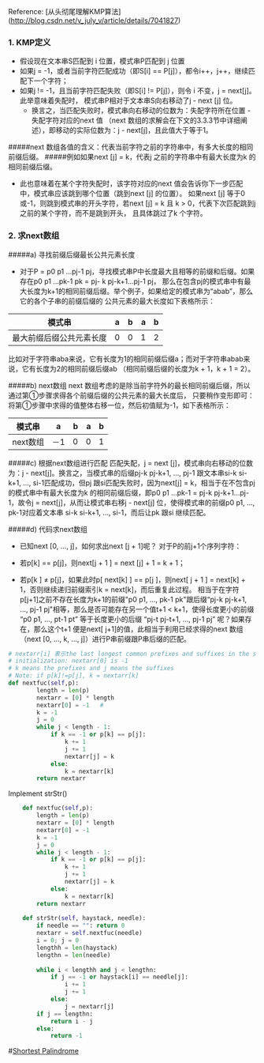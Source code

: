 Reference:
[从头彻尾理解KMP算法] (http://blog.csdn.net/v_july_v/article/details/7041827)

### 1. KMP定义
* 假设现在文本串S匹配到 i 位置，模式串P匹配到 j 位置
* 如果j = -1，或者当前字符匹配成功（即S[i] == P[j]），都令i++，j++，继续匹配下一个字符；
* 如果j != -1，且当前字符匹配失败（即S[i] != P[j]），则令 i 不变，j = next[j]。此举意味着失配时，
  模式串P相对于文本串S向右移动了j - next [j] 位。
  * 换言之，当匹配失败时，模式串向右移动的位数为：失配字符所在位置 - 失配字符对应的next 值
  （next 数组的求解会在下文的3.3.3节中详细阐述），即移动的实际位数为：j - next[j]，且此值大于等于1。

#####next 数组各值的含义：代表当前字符之前的字符串中，有多大长度的相同前缀后缀。
#####例如如果next [j] = k，代表j 之前的字符串中有最大长度为k 的相同前缀后缀。
* 此也意味着在某个字符失配时，该字符对应的next 值会告诉你下一步匹配中，模式串应该跳到哪个位置（跳到next [j] 的位置）。
如果next [j] 等于0或-1，则跳到模式串的开头字符，若next [j] = k 且 k > 0，代表下次匹配跳到j 之前的某个字符，而不是跳到开头，
且具体跳过了k 个字符。

### 2. 求next数组
#####a) 寻找前缀后缀最长公共元素长度
* 对于P = p0 p1 ...pj-1 pj，寻找模式串P中长度最大且相等的前缀和后缀。如果存在p0 p1 ...pk-1 pk = pj- k pj-k+1...pj-1 pj，
那么在包含pj的模式串中有最大长度为k+1的相同前缀后缀。举个例子，如果给定的模式串为“abab”，那么它的各个子串的前缀后缀的
公共元素的最大长度如下表格所示：

|模式串 | a | b | a | b |
|---|:---:|---:|---:|---|
|最大前缀后缀公共元素长度| 0 | 0 | 1 | 2 |

比如对于字符串aba来说，它有长度为1的相同前缀后缀a；而对于字符串abab来说，它有长度为2的相同前缀后缀ab
（相同前缀后缀的长度为k + 1，k + 1 = 2）。

#####b) next数组
next 数组考虑的是除当前字符外的最长相同前缀后缀，所以通过第①步骤求得各个前缀后缀的公共元素的最大长度后，
只要稍作变形即可：将第①步骤中求得的值整体右移一位，然后初值赋为-1，如下表格所示：

| 模式串 | a | b | a | b |
|---|:---:|---:|---:|---|
|next数组| －1 | 0 | 0 | 1 |

#####c) 根据next数组进行匹配
匹配失配，j = next [j]，模式串向右移动的位数为：j - next[j]。换言之，当模式串的后缀pj-k pj-k+1, ..., pj-1 跟文本串si-k si-k+1, ..., si-1匹配成功，但pj 跟si匹配失败时，因为next[j] = k，相当于在不包含pj的模式串中有最大长度为k 的相同前缀后缀，即p0 p1 ...pk-1 = pj-k pj-k+1...pj-1，故令j = next[j]，从而让模式串右移j - next[j] 位，使得模式串的前缀p0 p1, ..., pk-1对应着文本串 si-k si-k+1, ..., si-1，而后让pk 跟si 继续匹配。

#####d) 代码求next数组
* 已知next [0, ..., j]，如何求出next [j + 1]呢？
对于P的前j+1个序列字符：

* 若p[k] == p[j]，则next[j + 1 ] = next [j] + 1 = k + 1；
* 若p[k ] ≠ p[j]，如果此时p[ next[k] ] == p[j ]，则next[ j + 1 ] =  next[k] + 1，否则继续递归前缀索引k = next[k]，而后重复此过程。 相当于在字符p[j+1]之前不存在长度为k+1的前缀"p0 p1, …, pk-1 pk"跟后缀“pj-k pj-k+1, …, pj-1 pj"相等，那么是否可能存在另一个值t+1 < k+1，使得长度更小的前缀 “p0 p1, …, pt-1 pt” 等于长度更小的后缀 “pj-t pj-t+1, …, pj-1 pj” 呢？如果存在，那么这个t+1 便是next[ j+1]的值，此相当于利用已经求得的next 数组（next [0, ..., k, ..., j]）进行P串前缀跟P串后缀的匹配。

```python
# nextarr[i] 表示the last longest common prefixes and suffixes in the string p(0:i-1)
# initialization: nextarr[0] is -1
# k means the prefixes and j means the suffixes 
# Note: if p[k]!=p[j], k = nextarr[k]
def nextfuc(self,p):
        length = len(p)
        nextarr = [0] * length
        nextarr[0] = -1   # 
        k = -1
        j = 0
        while j < length - 1:
            if k == -1 or p[k] == p[j]:
                k += 1
                j += 1
                nextarr[j] = k
            else:
                k = nextarr[k] 
        return nextarr
```

Implement strStr()
```python
    def nextfuc(self,p):
        length = len(p)
        nextarr = [0] * length
        nextarr[0] = -1
        k = -1
        j = 0
        while j < length - 1:
            if k == -1 or p[k] == p[j]:
                k += 1
                j += 1
                nextarr[j] = k
            else:
                k = nextarr[k]
        return nextarr
    
    def strStr(self, haystack, needle):
        if needle == "": return 0
        nextarr = self.nextfuc(needle)
        i = 0; j = 0
        lengthh = len(haystack)
        lengthn = len(needle)
        
        while i < lengthh and j < lengthn:
            if j == -1 or haystack[i] == needle[j]:
                i += 1
                j += 1
            else:
                j = nextarr[j]
        if j == lengthn:        
            return i - j
        else:
            return -1
```       

#[Shortest Palindrome](https://github.com/UmassJin/Leetcode/blob/master/Array/Shortest%20Palindrome.py)
